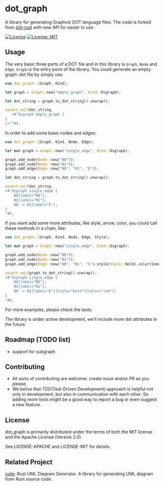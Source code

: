 # dot_graph

A library for generating Graphviz DOT language files.
The code is forked from [dot-rust](https://github.com/przygienda/dot-rust) with new API for easier to use.

[![License](https://img.shields.io/badge/License-Apache_2.0-blue.svg)](https://opensource.org/licenses/Apache-2.0)
[![License: MIT](https://img.shields.io/badge/License-MIT-yellow.svg)](https://opensource.org/licenses/MIT)

## Usage
The very basic three parts of a DOT file and in this library is `Graph`,
`Node` and `Edge`. `Graph` is the entry point of the library. You could
generate an empty graph .dot file by simply use:

```rust
use dot_graph::{Graph, Kind};

let graph = Graph::new("empty_graph", Kind::Digraph);

let dot_string = graph.to_dot_string().unwrap();

assert_eq!(dot_string,
   r#"digraph empty_graph {
}
//!"#);
```

In order to add some basic nodes and edges:

```rust
use dot_graph::{Graph, Kind, Node, Edge};

let mut graph = Graph::new("single_edge", Kind::Digraph);

graph.add_node(Node::new("N0"));
graph.add_node(Node::new("N1"));
graph.add_edge(Edge::new("N0", "N1", "E"));

let dot_string = graph.to_dot_string().unwrap();

assert_eq!(dot_string,
r#"digraph single_edge {
    N0[label="N0"];
    N1[label="N1"];
    N0 -> N1[label="E"];
}
"#);
```

If you want add some more attributes, like style, arrow, color,
you could call these methods in a chain, like:

```rust
use dot_graph::{Graph, Kind, Node, Edge, Style};

let mut graph = Graph::new("single_edge", Kind::Digraph);

graph.add_node(Node::new("N0"));
graph.add_node(Node::new("N1"));
graph.add_edge(Edge::new("N0", "N1", "E").style(Style::Bold).color(Some("red")));

assert_eq!(graph.to_dot_string().unwrap(),
r#"digraph single_edge {
    N0[label="N0"];
    N1[label="N1"];
    N0 -> N1[label="E"][style="bold"][color="red"];
}
"#);
```

For more examples, please check the tests.

The library is under active development, we'll include more dot attributes
in the future.

## Roadmap (TODO list)
- support for subgraph

## Contributing
- All sorts of contributing are welcome. create issue and/or PR as you please.
- We belive that TDD(Test-Driven Development) approach is helpful not only in development, but also in communication with each other. So adding more tests might be a good way to report a bug or even suggest a new feature.

## License
dot_graph is primarily distributed under the terms of both the MIT license and the Apache License (Version 2.0).

See LICENSE-APACHE and LICENSE-MIT for details.

## Related Project
[rudg](https://github.com/SelamaAshalanore/rudg): Rust UML Diagram Generator. A library for generating UML diagram from Rust source code.

